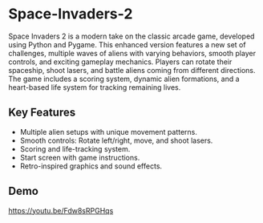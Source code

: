# Space-Invaders-2

Space Invaders 2 is a modern take on the classic arcade game, developed using Python and Pygame. This enhanced version features a new set of challenges, multiple waves of aliens with varying behaviors, smooth player controls, and exciting gameplay mechanics. Players can rotate their spaceship, shoot lasers, and battle aliens coming from different directions. The game includes a scoring system, dynamic alien formations, and a heart-based life system for tracking remaining lives.

## Key Features
- Multiple alien setups with unique movement patterns.
- Smooth controls: Rotate left/right, move, and shoot lasers.
- Scoring and life-tracking system.
- Start screen with game instructions.
- Retro-inspired graphics and sound effects.

## Demo 
https://youtu.be/Fdw8sRPGHqs
